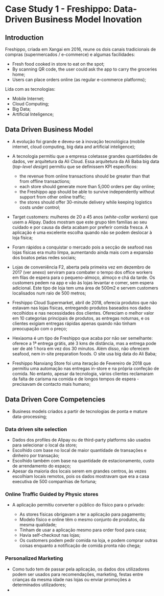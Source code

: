# Case Study 1 - Freshippo: Data-Driven Business Model Inovation

## Introduction

Freshippo, criada em Xangai em 2016, reune os dois canais tradicionais de compras (supermercados / e-commerce) e algumas facilidades:

- Fresh food cooked in store to eat on the spot;
- By scanning QR code, the user could ask the app to carry the groceries home;
- Users can place orders online (as regular e-commerce platforms);

Lida com as tecnologias:

- Mobile Internet;
- Cloud Computing;
- Big Data;
- Artificial Inteligence;

## Data Driven Business Model

- A evolução foi grande e deveu-se à inovação tecnológica (mobile internet, cloud computing, big data and artificial inteligence);
- A tecnologia permitiu que a empresa coletasse grandes quantidades de dados, ver arquitetura da Ali Cloud. Essa arquitetura da Ali Baba big data (*top-level design*) permitiu que se definissem KPI específicos:

    - the revenue from online transactions should be greater than that from offline transactions;
    - each store should generate more than 5,000 orders per day online;
    - the Freshippo app should be able to survive independently without support from other online traffic;
    - the stores should offer 30-minute delivery while keeping logistics costs under control;

- Target customers: mulheres de 20 a 45 anos (*white-collar workers*) que usem a Alipay. Dados mostram que este grupo têm famílias ao seu cuidado e por causa da dieta acabam por preferir comida fresca. A aplicação é uma excelente escolha quando não se podem deslocar à loja física;
- Foram rápidos a conquistar o mercado pois a secção de seafood nas lojas físicas era muito limpa, aumentando ainda mais com a expansão dos boatos pelas redes sociais;
- Lojas de conveniência F2, aberta pela primeira vez em dezembro de 2017 (ver anexo) serviram para combater o tempo dos office workers em filas de espera para o pequeno-almoço, almoço e chá da tarde. Os customers pedem na app e vão às lojas levantar e comer, sem espera adicional. Este tipo de loja tem uma área de 500m2 e servem customers localisados num raio de 500 metros;
- Freshippo Cloud Supermarket, abril de 2018, oferecia produtos que não estavam nas lojas físicas, entregando produtos baseados nos dados recolhidos e nas necessidades dos clientes. Ofereciam o melhor valor em 10 categorias principais de produtos, as entregas noturnas, e os clientes exigiam entregas rápidas apenas quando não tinham preocupação com o preço;
- Hexiaoma é um tipo de Freshippo que acaba por não ser semelhante: oferece a 1ª entrega grátis, até 3 kms de distância, mas a entrega pode ser de até 1 hora em vez dos 30 minutos. Além disso, não oferecem seafood, nem in-site preparation foods. O site usa big data do Ali Baba;
- Freshippo Nanxiang Store foi uma iteração de Fevereiro de 2018 que permitiu uma automação nas entregas in-store e na própria confeção de comida. No entanto, apesar da tecnologia, vários clientes reclamaram da falta de carisma na comida e de longos tempos de espera - precisavam de contacto mais humano;

## Data Driven Core Competencies

- Business models criados a partir de tecnologias de ponta e mature data-processing;

### Data driven site selection

- Dados dos profiles de Alipay ou de third-party platforms são usados para selecionar o local da store;
- Escolhido com base no local de maior quantidade de transações e dinheiro por transação;
- Escolhido também com base na quantidade de estacionamento, custo de arrendamento do espaço;
- Apesar da maioria dos locais serem em grandes centros, às vezes escolhiam locais remotos, pois os dados mostravam que era a casa executiva de 500 companhias de fortuna;

### Online Traffic Guided by Physic stores

- A aplicação permitiu converter o público do físico para o privado:
    
    - As stores físicas obrigavam a ter a aplicação para pagamento;
    - Modelo físico e online têm o mesmo conjunto de produtos, da mesma qualidade;
    - Tinham de usar a aplicação mesmo para order food para casa;
    - Havia self-checkout nas lojas;
    - Os customers podem pedir comida na loja, e podem comprar outras coisas enquanto a notificação de comida pronta não chega;

### Personalized Marketing

- Como tudo tem de passar pela aplicação, os dados dos utilizadores podem ser usados para recomendações, marketing, festas entre crianças da mesma idade nas lojas ou enviar promoções a determinados utilizadores;
- 